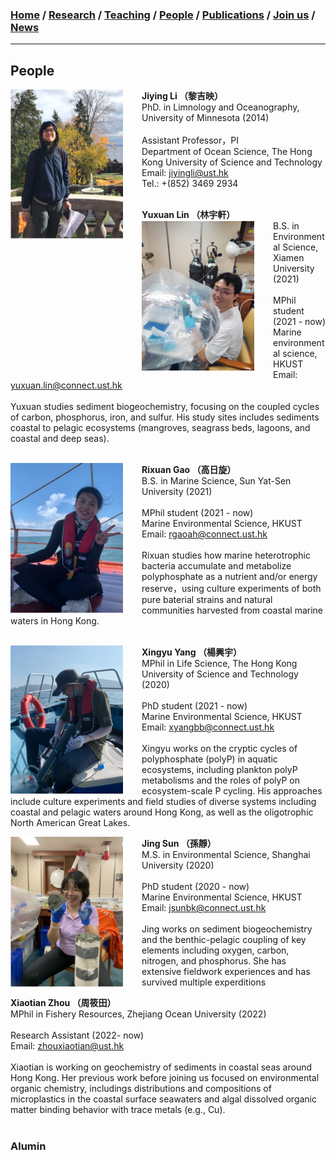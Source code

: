 ### [**Home**](../README.md)  /  [**Research**](research.md)  /  [**Teaching**](teaching.md)  / [**People**](people.md) /  [**Publications**](publications.md)  /  [**Join us**](joinus.md)  /  [**News**](news.md) 
---

## People 

**Jiying Li （黎吉映）**  <img align="right" style="float: left; padding-right: 30px;" src="/images/jiying3.png" width="180"> \
PhD. in Limnology and Oceanography, University of Minnesota (2014)\
<br/>
Assistant Professor，PI\
Department of Ocean Science, The Hong Kong University of Science and Technology\
Email: jiyingli@ust.hk\
Tel.: +(852) 3469 2934
<br/> <br/> 

**Yuxuan Lin （林宇軒）**  <img align="right" style="float: left; padding-right: 30px;" src="/images/Yuxuan.png" width="180"> \
B.S. in Environmental Science, Xiamen University (2021)\
<br/>
MPhil student (2021 - now)\
Marine environmental science, HKUST\
Email: yuxuan.lin@connect.ust.hk\
<br/>
Yuxuan studies sediment biogeochemistry, focusing on the coupled cycles of carbon, phosphorus, iron, and sulfur. His study sites includes sediments coastal to pelagic ecosystems (mangroves, seagrass beds, lagoons, and coastal and deep seas).\
<br/>

**Rixuan Gao （高日旋）**  <img align="right" style="float: left; padding-right: 30px;" src="/images/rixuan.png" width="180"> \
B.S. in Marine Science, Sun Yat-Sen University (2021)\
<br/>
MPhil student (2021 - now)\
Marine Environmental Science, HKUST\
Email: rgaoah@connect.ust.hk\
<br/>
Rixuan studies how marine heterotrophic bacteria accumulate and metabolize polyphosphate as a nutrient and/or energy reserve，using culture experiments of both pure baterial strains and natural communities harvested from coastal marine waters in Hong Kong.\
<br/>

**Xingyu Yang （楊興宇）**  <img align="right" style="float: left; padding-right: 30px;" src="/images/xingyu.png" width="180"> \
MPhil in Life Science, The Hong Kong University of Science and Technology (2020)\
<br/>
PhD student (2021 - now)\
Marine Environmental Science, HKUST\
Email: xyangbb@connect.ust.hk\
<br/>
Xingyu works on the cryptic cycles of polyphosphate (polyP) in aquatic ecosystems, including plankton polyP metabolisms and the roles of polyP on ecosystem-scale P cycling. His approaches include culture experiments and field studies of diverse systems including coastal and pelagic waters around Hong Kong, as well as the oligotrophic North American Great Lakes.
<br/>

**Jing Sun （孫靜）**  <img align="right" style="float: left; padding-right: 30px;" src="/images/jing2.png" width="180"> \
M.S. in Environmental Science, Shanghai University (2020)\
<br/>
PhD student (2020 - now)\
Marine Environmental Science, HKUST\
Email: jsunbk@connect.ust.hk\
<br/>
Jing works on sediment biogeochemistry and the benthic-pelagic coupling of key elements including oxygen, carbon, nitrogen, and phosphorus. She has extensive fieldwork experiences and has survived multiple experditions 
<br/>

**Xiaotian Zhou （周筱田）**   \
MPhil in Fishery Resources, Zhejiang Ocean University (2022)\
<br/>
Research Assistant (2022- now)\
Email: zhouxiaotian@ust.hk\
<br/>
Xiaotian is working on geochemistry of sediments in coastal seas around Hong Kong. Her previous work before joining us focused on environmental organic chemistry, includings distributions and compositions of microplastics in the coastal surface seawaters and algal dissolved organic matter binding behavior with trace metals (e.g., Cu). 
<br/><br/>

### Alumin
